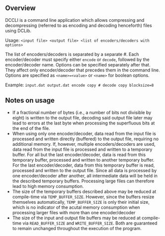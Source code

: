 Overview
---

DCCLI is a command line application which allows compressing and decompressing (referred to as encoding and decoding henceforth) files using DCLib.

Usage: `<input file> <output file> <list of encoders/decoders with options>`

The list of encoders/decoders is separated by a separate #. Each encoder/decoder must specify either `encode` or `decode`, followed by the encoder/decoder name. Options can be specified separately after that. They affect only encoder/decoder that precedes them in the command line. Options are specified as `<name>=<value>` or `<name>` for boolean options.

Example: `input.dat output.dat encode copy # decode copy blocksize=8`

Notes on usage
---

* If a fractional number of bytes (i.e., a number of bits not divisible by eight) is written to the output file, decoding said output file later may lead to errors at the last byte when processing the superfluous bits at the end of the file.
* When using only one encoder/decoder, data read from the input file is processed and written directly (buffered) to the output file, requiring no additional memory. If, however, multiple encoders/decoders are used, data read from the input file is processed and written to a temporary buffer. For all but the last encoder/decoder, data is read from this temporary buffer, processed and written to another temporary buffer. For the last encoder/decoder, data from this temporary buffer is read, processed and written to the output file. Since all data is processed by one encoder/decoder after another, all intermediate data will be held in the described temporary buffers. Processing large files can therefore lead to high memory consumption.
* The size of the temporary buffers described above may be reduced at compile-time via `TEMP_BUFFER_SIZE`. However, since the buffers resize themselves automatically, `TEMP_BUFFER_SIZE` is only their initial size, which is no indicator of the acutal memory consumption when processing larger files with more than one encoder/decoder
* The size of the input and output file buffers may be reduced at compile-time via `READ_BUFFER_SIZE` and `WRITE_BUFFER_SIZE`. Both are guaranteed to remain unchanged throughout the execution of the program.
